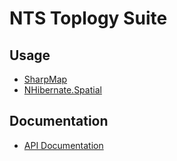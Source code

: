 # NTS Toplogy Suite

## Usage
- [SharpMap](http://sharpmap.codeplex.com)
- [NHibernate.Spatial](https://github.com/nhibernate)

## Documentation
- [API  Documentation](http://nettopologysuite.github.io/html/index.html) 
